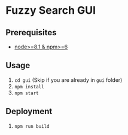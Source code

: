 # Fuzzy Search GUI

## Prerequisites

* [node>=8.1 & npm>=6](https://nodejs.org/en/)

## Usage

1. `cd gui` (Skip if you are already in `gui` folder)
2. `npm install`
3. `npm start`

## Deployment

1. `npm run build`

